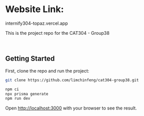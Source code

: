 <h1>Website Link:</h1>
<p>internify304-topaz.vercel.app</p>

This is the project repo for the CAT304 - Group38

<br/>

## Getting Started

First, clone the repo and run the project:

```bash
git clone https://github.com/limchinfeng/cat304-group38.git

npm ci 
npx prisma generate
npm run dev
```

Open [http://localhost:3000](http://localhost:3000) with your browser to see the result.
